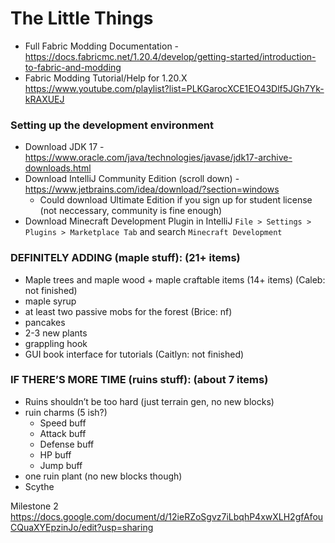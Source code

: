 # The Little Things
+ Full Fabric Modding Documentation - https://docs.fabricmc.net/1.20.4/develop/getting-started/introduction-to-fabric-and-modding
+ Fabric Modding Tutorial/Help for 1.20.X https://www.youtube.com/playlist?list=PLKGarocXCE1EO43Dlf5JGh7Yk-kRAXUEJ

### Setting up the development environment
+ Download JDK 17 - https://www.oracle.com/java/technologies/javase/jdk17-archive-downloads.html
+ Download IntelliJ Community Edition (scroll down) - https://www.jetbrains.com/idea/download/?section=windows
  + Could download Ultimate Edition if you sign up for student license (not neccessary, community is fine enough)
+ Download Minecraft Development Plugin in IntelliJ `File > Settings > Plugins > Marketplace Tab` and search `Minecraft Development`

### DEFINITELY ADDING (maple stuff): (21+ items)
- Maple trees and maple wood + maple craftable items (14+ items) (Caleb: not finished)
- maple syrup 
- at least two passive mobs for the forest (Brice: nf)
- pancakes
- 2-3 new plants 
- grappling hook 
- GUI book interface for tutorials (Caitlyn: not finished) 


### IF THERE’S MORE TIME (ruins stuff): (about 7 items) 
- Ruins shouldn’t be too hard (just terrain gen, no new blocks) 
- ruin charms (5 ish?)
   - Speed buff 
   - Attack buff 
   - Defense buff
   - HP buff
   - Jump buff
- one ruin plant (no new blocks though) 
- Scythe

Milestone 2
https://docs.google.com/document/d/12ieRZoSgvz7iLbqhP4xwXLH2gfAfouCQuaXYEpzinJo/edit?usp=sharing
